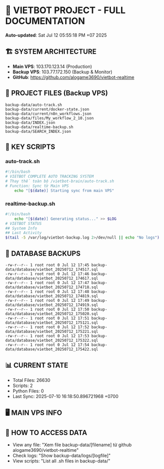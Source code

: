 # 🤖 VIETBOT PROJECT - FULL DOCUMENTATION
**Auto-updated**: Sat Jul 12 05:55:18 PM +07 2025

## 🏗️ SYSTEM ARCHITECTURE
- **Main VPS**: 103.170.123.14 (Production)
- **Backup VPS**: 103.77.172.150 (Backup & Monitor)
- **GitHub**: https://github.com/alogame3690/vietbot-realtime

## 📁 PROJECT FILES (Backup VPS)
```
backup-data/auto-track.sh
backup-data/current/docker-state.json
backup-data/current/n8n_workflows.json
backup-data/files/My_workflow_2_10.json
backup-data/INDEX.json
backup-data/realtime-backup.sh
backup-data/SEARCH_INDEX.json
```

## 🔧 KEY SCRIPTS
### auto-track.sh
```bash
#!/bin/bash
# VIETBOT COMPLETE AUTO TRACKING SYSTEM
# Thay thế toàn bộ /vietbot-brain/auto-track.sh
# Function: Sync từ Main VPS
    echo "[$(date)] Starting sync from main VPS"
```
### realtime-backup.sh
```bash
#!/bin/bash
    echo "[$(date)] Generating status..." >> $LOG
# VIETBOT STATUS
## System Info
## Last Activity
$(tail -5 /var/log/vietbot-backup.log 2>/dev/null || echo "No logs")
```

## 💾 DATABASE BACKUPS
```
-rw-r--r-- 1 root root 0 Jul 12 17:45 backup-data/database/vietbot_20250712_174517.sql
-rw-r--r-- 1 root root 0 Jul 12 17:46 backup-data/database/vietbot_20250712_174617.sql
-rw-r--r-- 1 root root 0 Jul 12 17:47 backup-data/database/vietbot_20250712_174718.sql
-rw-r--r-- 1 root root 0 Jul 12 17:48 backup-data/database/vietbot_20250712_174819.sql
-rw-r--r-- 1 root root 0 Jul 12 17:49 backup-data/database/vietbot_20250712_174919.sql
-rw-r--r-- 1 root root 0 Jul 12 17:50 backup-data/database/vietbot_20250712_175020.sql
-rw-r--r-- 1 root root 0 Jul 12 17:51 backup-data/database/vietbot_20250712_175121.sql
-rw-r--r-- 1 root root 0 Jul 12 17:52 backup-data/database/vietbot_20250712_175221.sql
-rw-r--r-- 1 root root 0 Jul 12 17:53 backup-data/database/vietbot_20250712_175322.sql
-rw-r--r-- 1 root root 0 Jul 12 17:54 backup-data/database/vietbot_20250712_175422.sql
```

## 📊 CURRENT STATE
- Total Files: 26630
- Scripts: 2
- Python Files: 0
- Last Sync: 2025-07-10 16:18:50.896721968 +0700

## 🖥️ MAIN VPS INFO


## 🚨 HOW TO ACCESS DATA
- View any file: "Xem file backup-data/[filename] từ github alogame3690/vietbot-realtime"
- Check logs: "Show backup-data/logs/[logfile]"
- View scripts: "List all .sh files in backup-data/"
